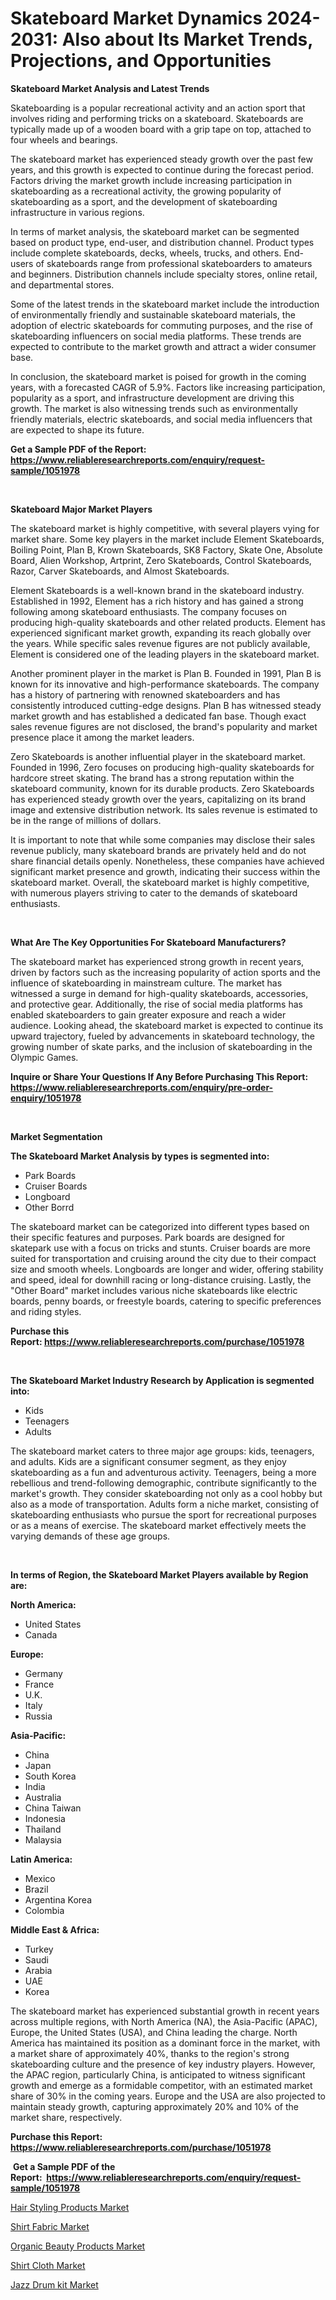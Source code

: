 <p><h1>Skateboard Market Dynamics 2024-2031: Also about Its Market Trends, Projections, and Opportunities</h1></p><p><strong>Skateboard Market Analysis and Latest Trends</strong></p>
<p><p>Skateboarding is a popular recreational activity and an action sport that involves riding and performing tricks on a skateboard. Skateboards are typically made up of a wooden board with a grip tape on top, attached to four wheels and bearings.</p><p>The skateboard market has experienced steady growth over the past few years, and this growth is expected to continue during the forecast period. Factors driving the market growth include increasing participation in skateboarding as a recreational activity, the growing popularity of skateboarding as a sport, and the development of skateboarding infrastructure in various regions.</p><p>In terms of market analysis, the skateboard market can be segmented based on product type, end-user, and distribution channel. Product types include complete skateboards, decks, wheels, trucks, and others. End-users of skateboards range from professional skateboarders to amateurs and beginners. Distribution channels include specialty stores, online retail, and departmental stores.</p><p>Some of the latest trends in the skateboard market include the introduction of environmentally friendly and sustainable skateboard materials, the adoption of electric skateboards for commuting purposes, and the rise of skateboarding influencers on social media platforms. These trends are expected to contribute to the market growth and attract a wider consumer base.</p><p>In conclusion, the skateboard market is poised for growth in the coming years, with a forecasted CAGR of 5.9%. Factors like increasing participation, popularity as a sport, and infrastructure development are driving this growth. The market is also witnessing trends such as environmentally friendly materials, electric skateboards, and social media influencers that are expected to shape its future.</p></p>
<p><strong>Get a Sample PDF of the Report:&nbsp; <a href="https://www.reliableresearchreports.com/enquiry/request-sample/1051978">https://www.reliableresearchreports.com/enquiry/request-sample/1051978</a></strong></p>
<p>&nbsp;</p>
<p><strong>Skateboard Major Market Players</strong></p>
<p><p>The skateboard market is highly competitive, with several players vying for market share. Some key players in the market include Element Skateboards, Boiling Point, Plan B, Krown Skateboards, SK8 Factory, Skate One, Absolute Board, Alien Workshop, Artprint, Zero Skateboards, Control Skateboards, Razor, Carver Skateboards, and Almost Skateboards. </p><p>Element Skateboards is a well-known brand in the skateboard industry. Established in 1992, Element has a rich history and has gained a strong following among skateboard enthusiasts. The company focuses on producing high-quality skateboards and other related products. Element has experienced significant market growth, expanding its reach globally over the years. While specific sales revenue figures are not publicly available, Element is considered one of the leading players in the skateboard market.</p><p>Another prominent player in the market is Plan B. Founded in 1991, Plan B is known for its innovative and high-performance skateboards. The company has a history of partnering with renowned skateboarders and has consistently introduced cutting-edge designs. Plan B has witnessed steady market growth and has established a dedicated fan base. Though exact sales revenue figures are not disclosed, the brand's popularity and market presence place it among the market leaders.</p><p>Zero Skateboards is another influential player in the skateboard market. Founded in 1996, Zero focuses on producing high-quality skateboards for hardcore street skating. The brand has a strong reputation within the skateboard community, known for its durable products. Zero Skateboards has experienced steady growth over the years, capitalizing on its brand image and extensive distribution network. Its sales revenue is estimated to be in the range of millions of dollars.</p><p>It is important to note that while some companies may disclose their sales revenue publicly, many skateboard brands are privately held and do not share financial details openly. Nonetheless, these companies have achieved significant market presence and growth, indicating their success within the skateboard market. Overall, the skateboard market is highly competitive, with numerous players striving to cater to the demands of skateboard enthusiasts.</p></p>
<p>&nbsp;</p>
<p><strong>What Are The Key Opportunities For Skateboard Manufacturers?</strong></p>
<p><p>The skateboard market has experienced strong growth in recent years, driven by factors such as the increasing popularity of action sports and the influence of skateboarding in mainstream culture. The market has witnessed a surge in demand for high-quality skateboards, accessories, and protective gear. Additionally, the rise of social media platforms has enabled skateboarders to gain greater exposure and reach a wider audience. Looking ahead, the skateboard market is expected to continue its upward trajectory, fueled by advancements in skateboard technology, the growing number of skate parks, and the inclusion of skateboarding in the Olympic Games.</p></p>
<p><strong>Inquire or Share Your Questions If Any Before Purchasing This Report: <a href="https://www.reliableresearchreports.com/enquiry/pre-order-enquiry/1051978">https://www.reliableresearchreports.com/enquiry/pre-order-enquiry/1051978</a></strong></p>
<p>&nbsp;</p>
<p><strong>Market Segmentation</strong></p>
<p><strong>The Skateboard Market Analysis by types is segmented into:</strong></p>
<p><ul><li>Park Boards</li><li>Cruiser Boards</li><li>Longboard</li><li>Other Borrd</li></ul></p>
<p><p>The skateboard market can be categorized into different types based on their specific features and purposes. Park boards are designed for skatepark use with a focus on tricks and stunts. Cruiser boards are more suited for transportation and cruising around the city due to their compact size and smooth wheels. Longboards are longer and wider, offering stability and speed, ideal for downhill racing or long-distance cruising. Lastly, the "Other Board" market includes various niche skateboards like electric boards, penny boards, or freestyle boards, catering to specific preferences and riding styles.</p></p>
<p><strong>Purchase this Report:&nbsp;<a href="https://www.reliableresearchreports.com/purchase/1051978">https://www.reliableresearchreports.com/purchase/1051978</a></strong></p>
<p>&nbsp;</p>
<p><strong>The Skateboard Market Industry Research by Application is segmented into:</strong></p>
<p><ul><li>Kids</li><li>Teenagers</li><li>Adults</li></ul></p>
<p><p>The skateboard market caters to three major age groups: kids, teenagers, and adults. Kids are a significant consumer segment, as they enjoy skateboarding as a fun and adventurous activity. Teenagers, being a more rebellious and trend-following demographic, contribute significantly to the market's growth. They consider skateboarding not only as a cool hobby but also as a mode of transportation. Adults form a niche market, consisting of skateboarding enthusiasts who pursue the sport for recreational purposes or as a means of exercise. The skateboard market effectively meets the varying demands of these age groups.</p></p>
<p>&nbsp;</p>
<p><strong>In terms of Region, the Skateboard Market Players available by Region are:</strong></p>
<p>
    <p> <strong> North America: </strong>
        <ul>
            <li>United States</li>
            <li>Canada</li>
        </ul>
        </p> 
    <p> <strong> Europe: </strong>
        <ul>
            <li>Germany</li>
            <li>France</li>
            <li>U.K.</li>
            <li>Italy</li>
            <li>Russia</li>
        </ul>
        </p> 
    <p> <strong> Asia-Pacific: </strong>
        <ul>
            <li>China</li>
            <li>Japan</li>
            <li>South Korea</li>
            <li>India</li>
            <li>Australia</li>
            <li>China Taiwan</li>
            <li>Indonesia</li>
            <li>Thailand</li>
            <li>Malaysia</li>
        </ul>
        </p> 
    <p> <strong> Latin America: </strong>
        <ul>
            <li>Mexico</li>
            <li>Brazil</li>
            <li>Argentina Korea</li>
            <li>Colombia</li>
        </ul>
        </p> 
    <p> <strong> Middle East & Africa: </strong>
        <ul>
            <li>Turkey</li>
            <li>Saudi</li>
            <li>Arabia</li>
            <li>UAE</li>
            <li>Korea</li>
        </ul>
    </p>
    </p>
<p><p>The skateboard market has experienced substantial growth in recent years across multiple regions, with North America (NA), the Asia-Pacific (APAC), Europe, the United States (USA), and China leading the charge. North America has maintained its position as a dominant force in the market, with a market share of approximately 40%, thanks to the region's strong skateboarding culture and the presence of key industry players. However, the APAC region, particularly China, is anticipated to witness significant growth and emerge as a formidable competitor, with an estimated market share of 30% in the coming years. Europe and the USA are also projected to maintain steady growth, capturing approximately 20% and 10% of the market share, respectively.</p></p>
<p><strong>Purchase this Report: <a href="https://www.reliableresearchreports.com/purchase/1051978">https://www.reliableresearchreports.com/purchase/1051978</a></strong></p>
<p>&nbsp;<strong>Get a Sample PDF of the Report:&nbsp;&nbsp;<a href="https://www.reliableresearchreports.com/enquiry/request-sample/1051978">https://www.reliableresearchreports.com/enquiry/request-sample/1051978</a></strong></p>
<p><strong></strong></p>
<p><p><a href="https://github.com/Chiragrp24/Market-Research-Report-List-2/blob/main/hair-styling-products-market.md">Hair Styling Products Market</a></p><p><a href="https://github.com/Chiragrp22/Market-Research-Report-List-2/blob/main/shirt-fabric-market.md">Shirt Fabric Market</a></p><p><a href="https://github.com/YashRP12/Market-Research-Report-List-2/blob/main/organic-beauty-products-market.md">Organic Beauty Products Market</a></p><p><a href="https://github.com/Chiragrp23/Market-Research-Report-List-2/blob/main/shirt-cloth-market.md">Shirt Cloth Market</a></p><p><a href="https://github.com/ChiragRP21/Market-Research-Report-List-2/blob/main/jazz-drum-kit-market.md">Jazz Drum kit Market</a></p></p>